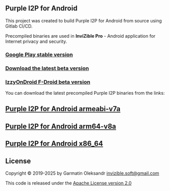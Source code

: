 ## Purple I2P for Android

This project was created to build Purple I2P for Android from source using Gitlab CI/CD.

Precompiled binaries are used in **InviZible Pro** - Android application for Internet privacy and security.

### [Google Play stable version](https://play.google.com/store/apps/details?id=pan.alexander.tordnscrypt.gp)

### [Download the latest beta version](https://github.com/Gedsh/InviZible/releases/latest)

### [IzzyOnDroid F-Droid beta version](https://apt.izzysoft.de/fdroid/index/apk/pan.alexander.tordnscrypt)

You can download the latest precompiled Purple I2P binaries from the links:

## [Purple I2P for Android armeabi-v7a](https://gitlab.com/Gedsh/purple-i2p-android-build-script/-/jobs/artifacts/master/raw/i2pd-android-binary/src/main/libs/armeabi-v7a/libi2pd.so?job=android%20r23b%2016%20default%20armeabi-v7a)

## [Purple I2P for Android arm64-v8a](https://gitlab.com/Gedsh/purple-i2p-android-build-script/-/jobs/artifacts/master/raw/i2pd-android-binary/src/main/libs/arm64-v8a/libi2pd.so?job=android%20r23b%2021%20default%20arm64-v8a)

## [Purple I2P for Android x86_64](https://gitlab.com/Gedsh/purple-i2p-android-build-script/-/jobs/artifacts/master/raw/i2pd-android-binary/src/main/libs/x86_64/libi2pd.so?job=android%20r23b%2021%20default%20x86_64)

## License

Copyright &copy; 2019-2025 by Garmatin Oleksandr invizible.soft@gmail.com

This code is released under the [Apache License version 2.0](https://www.apache.org/licenses/LICENSE-2.0) 

